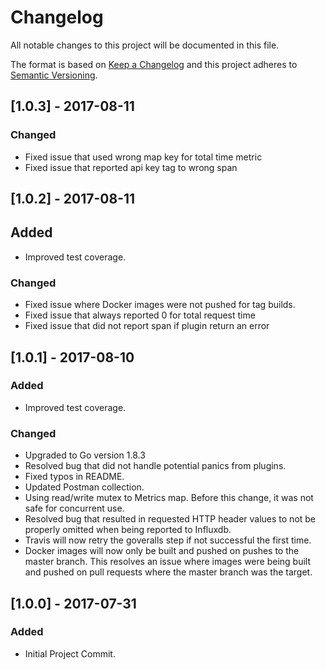 # Changelog
All notable changes to this project will be documented in this file.

The format is based on [Keep a Changelog](http://keepachangelog.com/en/1.0.0/)
and this project adheres to [Semantic Versioning](http://semver.org/spec/v2.0.0.html).

## [1.0.3] - 2017-08-11
### Changed
- Fixed issue that used wrong map key for total time metric
- Fixed issue that reported api key tag to wrong span

## [1.0.2] - 2017-08-11
## Added
- Improved test coverage.
### Changed
- Fixed issue where Docker images were not pushed for tag builds.
- Fixed issue that always reported 0 for total request time
- Fixed issue that did not report span if plugin return an error

## [1.0.1] - 2017-08-10
### Added
- Improved test coverage.
### Changed
- Upgraded to Go version 1.8.3
- Resolved bug that did not handle potential panics from plugins.
- Fixed typos in README.
- Updated Postman collection.
- Using read/write mutex to Metrics map. Before this change, it was not safe for concurrent use.
- Resolved bug that resulted in requested HTTP header values to not be properly omitted when being reported to Influxdb.
- Travis will now retry the goveralls step if not successful the first time.
- Docker images will now only be built and pushed on pushes to the master branch. This resolves an issue where images were being built and pushed on pull requests where the master branch was the target.

## [1.0.0] - 2017-07-31
### Added
- Initial Project Commit.